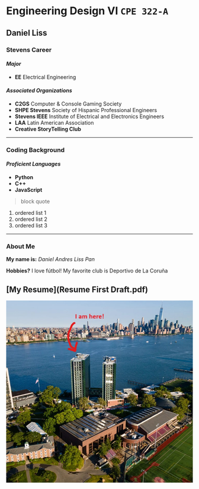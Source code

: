 # Engineering Design VI `CPE 322-A`
## Daniel Liss
### Stevens Career
#### *Major*
- **EE** Electrical Engineering

#### *Associated Organizations*
- **C2GS** Computer & Console Gaming Society
- **SHPE Stevens** Society of Hispanic Professional Engineers
- **Stevens IEEE** Institute of Electrical and Electronics Engineers
- **LAA** Latin American Association
- **Creative StoryTelling Club**
---
### Coding Background
#### *Proficient Languages*
- **Python**
- **C++**
- **JavaScript**
> block quote
1. ordered list 1
2. ordered list 2
3. ordered list 3
---
### About Me
**My name is:** *Daniel Andres Liss Pan*

**Hobbies?**
I love fútbol! My favorite club is Deportivo de La Coruña

[My Resume](Resume First Draft.pdf)
---
![Dan Not Found](MeAsl.jpg)
